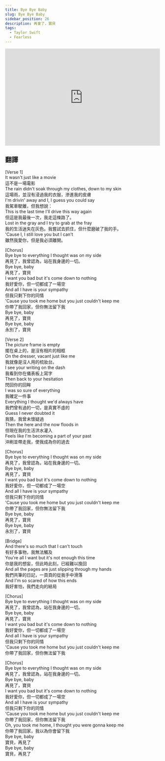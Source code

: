 ```yaml
---
title: Bye Bye Baby
slug: Bye Bye Baby
sidebar_position: 26
description: 再會了，寶貝
tags:
  - Taylor Swift
  - Fearless
---
```


<iframe width="100%" height="315" src="https://www.youtube.com/embed/WC2C0zutCt4" title="YouTube video player" frameborder="0" allow="accelerometer; autoplay; clipboard-write; encrypted-media; gyroscope; picture-in-picture; web-share" allowfullscreen></iframe>   


## 翻譯
[Verse 1]  
It wasn't just like a movie  
這不是一場電影  
The rain didn't soak through my clothes, down to my skin  
這場雨，並沒有浸過我的衣服，滲進我的皮膚  
I'm drivin' away and I, I guess you could say  
我駕車駛離，但我想說：  
This is the last time I'll drive this way again  
但這是我最後一次，我走這條路了。  
Lost in the gray and I try to grab at the fray  
我的生活迷失在灰色。我嘗試去抓住，但什麼磨破了我的手。  
'Cause I, I still love you but I can't  
雖然我愛你，但是我必須離開。  
  
[Chorus]  
Bye bye to everything I thought was on my side  
再見了，我曾認為，站在我身邊的一切。  
Bye bye, baby  
再見了，寶貝  
I want you bad but it's come down to nothing  
我好愛你，但一切都成了一場空  
And all I have is your sympathy  
但我只剩下你的同情  
'Cause you took me home but you just couldn't keep me  
你帶了我回家，但你無法留下我  
Bye bye, baby  
再見了，寶貝  
Bye bye, baby  
永別了，寶貝  
  
[Verse 2]  
The picture frame is empty  
擺在桌上的，是沒有相片的相框  
On the dresser, vacant just like me  
我就像是沒人用的梳妝台。  
I see your writing on the dash  
我看到你在儀表板上寫字  
Then back to your hesitation  
閃回你的回眸  
I was so sure of everything  
我確定一件事  
Everything I thought we'd always have  
我們曾有過的一切，是真實不虛的  
Guess I never doubted it  
我猜，我曾未懷疑過  
Then the here and the now floods in  
但現在我的生活洪水灌入  
Feels like I'm becoming a part of your past  
沖刷並帶走我，使我成為你的過去  
  
[Chorus]  
Bye bye to everything I thought was on my side  
再見了，我曾認為，站在我身邊的一切。  
Bye bye, baby  
再見了，寶貝  
I want you bad but it's come down to nothing  
我好愛你，但一切都成了一場空  
And all I have is your sympathy  
但我只剩下你的同情  
'Cause you took me home but you just couldn't keep me  
你帶了我回家，但你無法留下我  
Bye bye, baby  
再見了，寶貝  
Bye bye, baby  
永別了，寶貝   
  
[Bridge]  
And there's so much that I can't touch  
有好多事物，我無法觸及  
You're all I want but it's not enough this time  
你是我的想妄，但此時此刻，已經難以挽回  
And all the pages are just slipping through my hands  
我們共筆的日記，一頁頁的從我手中滑落  
And I'm so scared of how this ends  
我好害怕，我們走向的結局  
  
[Chorus]  
Bye bye to everything I thought was on my side  
再見了，我曾認為，站在我身邊的一切。  
Bye bye, baby  
再見了，寶貝  
I want you bad but it's come down to nothing  
我好愛你，但一切都成了一場空  
And all I have is your sympathy  
但我只剩下你的同情  
'Cause you took me home but you just couldn't keep me  
你帶了我回家，但你無法留下我  
  
[Chorus]  
Bye bye to everything I thought was on my side  
再見了，我曾認為，站在我身邊的一切。  
Bye bye, baby  
再見了，寶貝  
I want you bad but it's come down to nothing  
我好愛你，但一切都成了一場空  
And all I have is your sympathy  
但我只剩下你的同情  
'Cause you took me home but you just couldn't keep me  
你帶了我回家，但你無法留下我  
Oh, you took me home, I thought you were gonna keep me  
你帶了我回家，我以為你會留下我  
Bye bye, baby  
寶貝，再見了  
Bye bye, baby    
寶貝，再見了  


